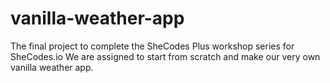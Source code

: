# vanilla-weather-app

The final project to complete the SheCodes Plus workshop series for SheCodes.io
We are assigned to start from scratch and make our very own vanilla weather app.
